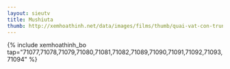 ```yaml
---
layout: sieutv
title: Mushiuta
thumb: http://xemhoathinh.net/data/images/films/thumb/quai-vat-con-trung-mushiuta-2007.jpg
---
```

{% include xemhoathinh_bo tap="71077,71078,71079,71080,71081,71082,71089,71090,71091,71092,71093,71094" %} 
